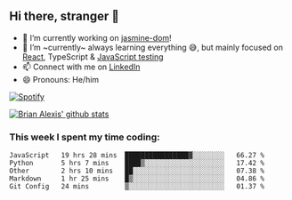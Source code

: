 ## Hi there, stranger 👋

- 🔭 I’m currently working on [jasmine-dom](https://github.com/testing-library/jasmine-dom)!
- 🌱 I’m ~currently~ always learning everything 😅, but mainly focused on [React](https://courseit.com.ar/cursos/frontend-avanzado-2020), TypeScript & [JavaScript testing](https://testingjavascript.com/)
- 📫 Connect with me on [LinkedIn](https://www.linkedin.com/in/brian-alexis/)
- 😄 Pronouns: He/him

[![Spotify](https://novatorem-nine-beige.vercel.app/api/spotify)](https://open.spotify.com/user/21ttbyunhf56rp6soqidgfk2q)

[![Brian Alexis' github stats](https://github-readme-stats-sepia-two.vercel.app/api?username=brrianalexis&show_icons=true&hide_border=true?count_private=true)](https://github.com/brrianalexis/github-readme-stats)

### This week I spent my time coding:
<!--START_SECTION:waka-->
```text
JavaScript   19 hrs 28 mins  ████████████████▓░░░░░░░░   66.27 % 
Python       5 hrs 7 mins    ████▒░░░░░░░░░░░░░░░░░░░░   17.42 % 
Other        2 hrs 10 mins   ██░░░░░░░░░░░░░░░░░░░░░░░   07.38 % 
Markdown     1 hr 25 mins    █▒░░░░░░░░░░░░░░░░░░░░░░░   04.86 % 
Git Config   24 mins         ▒░░░░░░░░░░░░░░░░░░░░░░░░   01.37 % 
```
<!--END_SECTION:waka-->
